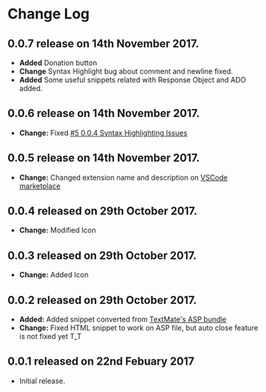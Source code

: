 # Change Log

## **0.0.7** release on 14th November 2017.

- **Added** Donation button
- **Change** Syntax Highlight bug about comment and newline fixed.
- **Added** Some useful snippets related with Response Object and ADO added.

## **0.0.6** release on 14th November 2017.

- **Change:** Fixed [#5 0.0.4 Syntax Highlighting Issues](https://github.com/jtjoo/vscode-classic-asp-extension/issues/5)

## **0.0.5** release on 14th November 2017.

- **Change:** Changed extension name and description on [VSCode marketplace](https://marketplace.visualstudio.com/items?itemName=jtjoo.classic-asp-html)

## **0.0.4** released on 29th October 2017.

- **Change:** Modified Icon

## **0.0.3** released on 29th October 2017.

- **Change:** Added Icon

## **0.0.2** released on 29th October 2017.

- **Added:** Added snippet converted from [TextMate's ASP bundle](https://github.com/textmate/asp.tmbundle)
- **Change:** Fixed HTML snippet to work on ASP file, but auto close feature is not fixed yet T_T

## **0.0.1** released on 22nd Febuary 2017

- Initial release.